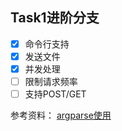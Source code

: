 ## Task1进阶分支

- [x] 命令行支持
- [x] 发送文件
- [x] 并发处理
- [ ] 限制请求频率
- [ ] 支持POST/GET

参考资料：
[argparse使用](https://docs.python.org/zh-cn/3/library/argparse.html)
